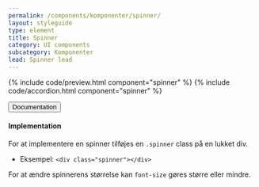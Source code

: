 ```yaml
---
permalink: /components/komponenter/spinner/
layout: styleguide
type: element
title: Spinner
category: UI components
subcategory: Komponenter
lead: Spinner lead
---
```


{% include code/preview.html component="spinner" %}
{% include code/accordion.html component="spinner" %}
<div class="accordion-bordered">
  <button class="button-unstyled accordion-button"
      aria-expanded="true" aria-controls="label-docs">
    Documentation
  </button>
  <div id="label-docs" aria-hidden="false" class="accordion-content">
    <h4 class="heading">Implementation</h4>
    <p>For at implementere en spinner tilføjes en <code>.spinner</code> class på en lukket div.</p>
    <ul>
    <li>Eksempel: <code>&lt;div class="spinner"&gt;&lt;/div&gt;</code></li>
    </ul>
    <p>For at ændre spinnerens størrelse kan <code>font-size</code> gøres større eller mindre.</p>
  </div>
</div>
